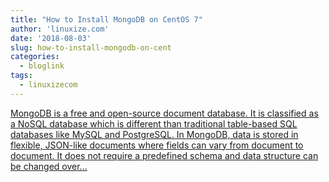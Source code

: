 ```yaml
---
title: "How to Install MongoDB on CentOS 7"
author: 'linuxize.com'
date: '2018-08-03'
slug: how-to-install-mongodb-on-cent
categories:
  - bloglink
tags:
  - linuxizecom
---
```


[MongoDB is a free and open-source document database. It is classified as a NoSQL database which is different than traditional table-based SQL databases like MySQL and PostgreSQL. In MongoDB, data is stored in flexible, JSON-like documents where fields can vary from document to document. It does not require a predefined schema and data structure can be changed over...<click to read more>](https://linuxize.com/post/how-to-install-mongodb-on-centos-7/)

